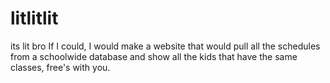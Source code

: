# litlitlit
its lit bro
If I could, I would make a website that would pull all the schedules from a schoolwide database and show all the kids that have the same classes, free's with you.
